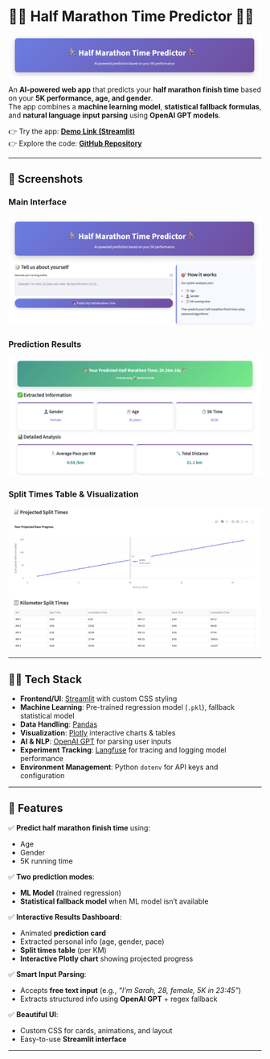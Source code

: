 # 🏃‍♀️ Half Marathon Time Predictor 🏃‍♂️  

![Main Interface](assets/ma0.png)  

An **AI-powered web app** that predicts your **half marathon finish time** based on your **5K performance, age, and gender**.  
The app combines a **machine learning model**, **statistical fallback formulas**, and **natural language input parsing** using **OpenAI GPT models**.  

👉 Try the app: **[Demo Link (Streamlit)](https://halfmarathonapp.streamlit.app)**  
👉 Explore the code: **[GitHub Repository](https://github.com/cersei568/half_marathon_app)**  

---

## 📸 Screenshots  

### Main Interface  
![Main Interface](assets/ma1.png) 

### Prediction Results  
![Prediction Card](assets/ma2.png) 

### Split Times Table & Visualization  
![Split Times](assets/ma3.png) 

---

## 🧑‍💻 Tech Stack  

- **Frontend/UI**: [Streamlit](https://streamlit.io/) with custom CSS styling  
- **Machine Learning**: Pre-trained regression model (`.pkl`), fallback statistical model  
- **Data Handling**: [Pandas](https://pandas.pydata.org/)  
- **Visualization**: [Plotly](https://plotly.com/python/) interactive charts & tables  
- **AI & NLP**: [OpenAI GPT](https://platform.openai.com/) for parsing user inputs  
- **Experiment Tracking**: [Langfuse](https://langfuse.com/) for tracing and logging model performance  
- **Environment Management**: Python `dotenv` for API keys and configuration  

---

## 🚀 Features  

✅ **Predict half marathon finish time** using:  
- Age  
- Gender  
- 5K running time  

✅ **Two prediction modes**:  
- **ML Model** (trained regression)  
- **Statistical fallback model** when ML model isn’t available  

✅ **Interactive Results Dashboard**:  
- Animated **prediction card**  
- Extracted personal info (age, gender, pace)  
- **Split times table** (per KM)  
- **Interactive Plotly chart** showing projected progress  

✅ **Smart Input Parsing**:  
- Accepts **free text input** (e.g., *“I’m Sarah, 28, female, 5K in 23:45”*)  
- Extracts structured info using **OpenAI GPT** + regex fallback  

✅ **Beautiful UI**:  
- Custom CSS for cards, animations, and layout  
- Easy-to-use **Streamlit interface**  

---
